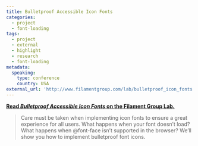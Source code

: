 ```yaml
---
title: Bulletproof Accessible Icon Fonts
categories:
  - project
  - font-loading
tags:
  - project
  - external
  - highlight
  - research
  - font-loading
metadata:
  speaking:
    type: conference
    country: USA
external_url: 'http://www.filamentgroup.com/lab/bulletproof_icon_fonts.html'
---
```


[**Read *Bulletproof Accessible Icon Fonts* on the Filament Group Lab.**](http://www.filamentgroup.com/lab/bulletproof_icon_fonts.html)

> Care must be taken when implementing icon fonts to ensure a great experience for all users. What happens when your font doesn’t load? What happens when @font-face isn’t supported in the browser? We’ll show you how to implement bulletproof font icons.
